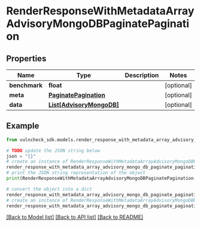 # RenderResponseWithMetadataArrayAdvisoryMongoDBPaginatePagination


## Properties

Name | Type | Description | Notes
------------ | ------------- | ------------- | -------------
**benchmark** | **float** |  | [optional] 
**meta** | [**PaginatePagination**](PaginatePagination.md) |  | [optional] 
**data** | [**List[AdvisoryMongoDB]**](AdvisoryMongoDB.md) |  | [optional] 

## Example

```python
from vulncheck_sdk.models.render_response_with_metadata_array_advisory_mongo_db_paginate_pagination import RenderResponseWithMetadataArrayAdvisoryMongoDBPaginatePagination

# TODO update the JSON string below
json = "{}"
# create an instance of RenderResponseWithMetadataArrayAdvisoryMongoDBPaginatePagination from a JSON string
render_response_with_metadata_array_advisory_mongo_db_paginate_pagination_instance = RenderResponseWithMetadataArrayAdvisoryMongoDBPaginatePagination.from_json(json)
# print the JSON string representation of the object
print(RenderResponseWithMetadataArrayAdvisoryMongoDBPaginatePagination.to_json())

# convert the object into a dict
render_response_with_metadata_array_advisory_mongo_db_paginate_pagination_dict = render_response_with_metadata_array_advisory_mongo_db_paginate_pagination_instance.to_dict()
# create an instance of RenderResponseWithMetadataArrayAdvisoryMongoDBPaginatePagination from a dict
render_response_with_metadata_array_advisory_mongo_db_paginate_pagination_from_dict = RenderResponseWithMetadataArrayAdvisoryMongoDBPaginatePagination.from_dict(render_response_with_metadata_array_advisory_mongo_db_paginate_pagination_dict)
```
[[Back to Model list]](../README.md#documentation-for-models) [[Back to API list]](../README.md#documentation-for-api-endpoints) [[Back to README]](../README.md)


